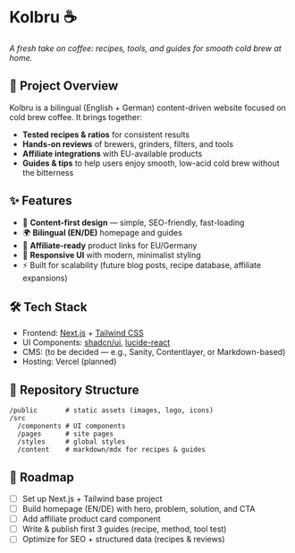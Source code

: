 # Kolbru ☕

*A fresh take on coffee: recipes, tools, and guides for smooth cold brew at home.*

## 🚀 Project Overview

Kolbru is a bilingual (English + German) content-driven website focused on cold brew coffee.
It brings together:

* **Tested recipes & ratios** for consistent results
* **Hands-on reviews** of brewers, grinders, filters, and tools
* **Affiliate integrations** with EU-available products
* **Guides & tips** to help users enjoy smooth, low-acid cold brew without the bitterness

## ✨ Features

* 📝 **Content-first design** — simple, SEO-friendly, fast-loading
* 🌍 **Bilingual (EN/DE)** homepage and guides
* 🔗 **Affiliate-ready** product links for EU/Germany
* 📱 **Responsive UI** with modern, minimalist styling
* ⚡ Built for scalability (future blog posts, recipe database, affiliate expansions)

## 🛠️ Tech Stack

* Frontend: [Next.js](https://nextjs.org/) + [Tailwind CSS](https://tailwindcss.com/)
* UI Components: [shadcn/ui](https://ui.shadcn.com/), [lucide-react](https://lucide.dev/)
* CMS: (to be decided — e.g., Sanity, Contentlayer, or Markdown-based)
* Hosting: Vercel (planned)

## 📂 Repository Structure

```
/public       # static assets (images, logo, icons)
/src
  /components # UI components
  /pages      # site pages
  /styles     # global styles
  /content    # markdown/mdx for recipes & guides
```

## 🌱 Roadmap

* [ ] Set up Next.js + Tailwind base project
* [ ] Build homepage (EN/DE) with hero, problem, solution, and CTA
* [ ] Add affiliate product card component
* [ ] Write & publish first 3 guides (recipe, method, tool test)
* [ ] Optimize for SEO + structured data (recipes & reviews)
